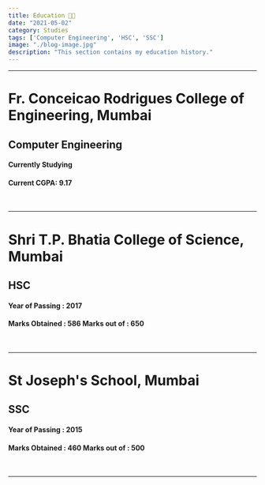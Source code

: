 ```yaml
---
title: Education 👨‍🎓
date: "2021-05-02"
category: Studies
tags: ['Computer Engineering', 'HSC', 'SSC']
image: "./blog-image.jpg"
description: "This section contains my education history."  
---
```


---

# Fr. Conceicao Rodrigues College of Engineering, Mumbai
## Computer Engineering

<h4 class="passing-year">Currently Studying</h4>

#### Current CGPA: 9.17

<br>

---

# Shri T.P. Bhatia College of Science, Mumbai
## HSC

<h4 class="passing-year">Year of Passing : 2017</h4>

#### Marks Obtained : 586 Marks out of : 650

<br>

---

# St Joseph's School, Mumbai
## SSC

<h4 class="passing-year">Year of Passing : 2015</h4>

#### Marks Obtained : 460 Marks out of : 500

<br>

---